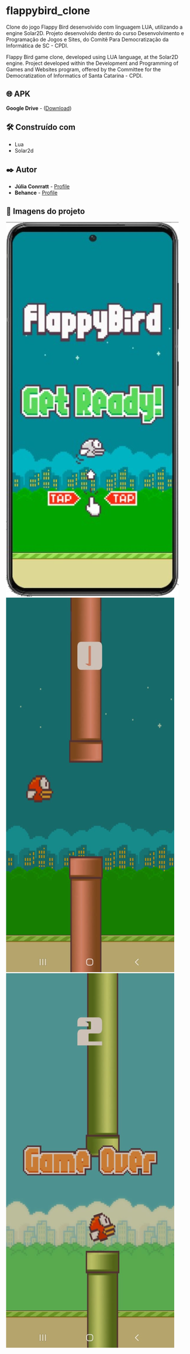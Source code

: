 # flappybird_clone
Clone do jogo Flappy Bird desenvolvido com linguagem LUA, utilizando a engine Solar2D. Projeto desenvolvido dentro do curso Desenvolvimento e Programação de Jogos e Sites, do Comitê Para Democratização da Informática de SC - CPDI. 

Flappy Bird game clone, developed using LUA language, at the Solar2D engine. Project developed within the Development and Programming of Games and Websites program, offered by the Committee for the Democratization of Informatics of Santa Catarina - CPDI.

## 🌐 APK

**Google Drive** - ([Download](https://drive.google.com/file/d/1rYwAOzZW3yuexPtnwNKvrfJFRX15HTDk/view?usp=drive_link))

## 🛠️ Construído com

* Lua
* Solar2d

## ✒️ Autor

* **Júlia Conrratt** - [Profile](https://github.com/juliaconrratt)
* **Behance** - [Profile](https://www.behance.net/juliaconrratt)

## 📸 Imagens do projeto

![1](https://github.com/juliaconrratt/flappybird_clone/blob/07bdb756580874d4afd3a1cd930d711bb4215763/flappybird_clone/Screenshots/01%20-%20tela%20inicial.png)
![2](https://github.com/juliaconrratt/flappybird_clone/blob/07bdb756580874d4afd3a1cd930d711bb4215763/flappybird_clone/Screenshots/02%20-jogo.jpg)
![3](https://github.com/juliaconrratt/flappybird_clone/blob/e1f7b6b5bc7e0aeea0af2428493e4cfb2abf48b1/flappybird_clone/Screenshots/03%20-%20game%20over.jpg)
